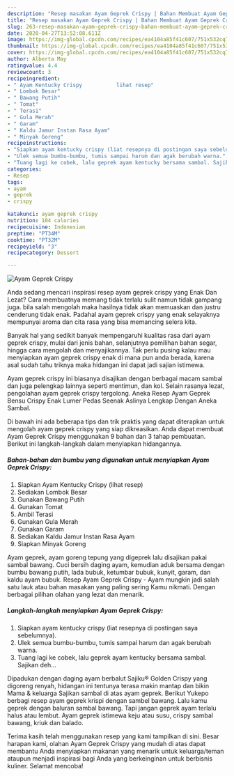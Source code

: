 ```yaml
---
description: "Resep masakan Ayam Geprek Crispy | Bahan Membuat Ayam Geprek Crispy Yang Enak Dan Mudah"
title: "Resep masakan Ayam Geprek Crispy | Bahan Membuat Ayam Geprek Crispy Yang Enak Dan Mudah"
slug: 263-resep-masakan-ayam-geprek-crispy-bahan-membuat-ayam-geprek-crispy-yang-enak-dan-mudah
date: 2020-04-27T13:52:08.611Z
image: https://img-global.cpcdn.com/recipes/ea4104a85f41c607/751x532cq70/ayam-geprek-crispy-foto-resep-utama.jpg
thumbnail: https://img-global.cpcdn.com/recipes/ea4104a85f41c607/751x532cq70/ayam-geprek-crispy-foto-resep-utama.jpg
cover: https://img-global.cpcdn.com/recipes/ea4104a85f41c607/751x532cq70/ayam-geprek-crispy-foto-resep-utama.jpg
author: Alberta May
ratingvalue: 4.4
reviewcount: 3
recipeingredient:
- " Ayam Kentucky Crispy           lihat resep"
- " Lombok Besar"
- " Bawang Putih"
- " Tomat"
- " Terasi"
- " Gula Merah"
- " Garam"
- " Kaldu Jamur Instan Rasa Ayam"
- " Minyak Goreng"
recipeinstructions:
- "Siapkan ayam kentucky crispy (liat resepnya di postingan saya sebelumnya)."
- "Ulek semua bumbu-bumbu, tumis sampai harum dan agak berubah warna."
- "Tuang lagi ke cobek, lalu geprek ayam kentucky bersama sambal. Sajikan deh..."
categories:
- Resep
tags:
- ayam
- geprek
- crispy

katakunci: ayam geprek crispy 
nutrition: 104 calories
recipecuisine: Indonesian
preptime: "PT34M"
cooktime: "PT32M"
recipeyield: "3"
recipecategory: Dessert

---
```



![Ayam Geprek Crispy](https://img-global.cpcdn.com/recipes/ea4104a85f41c607/751x532cq70/ayam-geprek-crispy-foto-resep-utama.jpg)

Anda sedang mencari inspirasi resep ayam geprek crispy yang Enak Dan Lezat? Cara membuatnya memang tidak terlalu sulit namun tidak gampang juga. bila salah mengolah maka hasilnya tidak akan memuaskan dan justru cenderung tidak enak. Padahal ayam geprek crispy yang enak selayaknya mempunyai aroma dan cita rasa yang bisa memancing selera kita.

Banyak hal yang sedikit banyak mempengaruhi kualitas rasa dari ayam geprek crispy, mulai dari jenis bahan, selanjutnya pemilihan bahan segar, hingga cara mengolah dan menyajikannya. Tak perlu pusing kalau mau menyiapkan ayam geprek crispy enak di mana pun anda berada, karena asal sudah tahu triknya maka hidangan ini dapat jadi sajian istimewa.

Ayam geprek crispy ini biasanya disajikan dengan berbagai macam sambal dan juga pelengkap lainnya seperti mentimun, dan kol. Selain rasanya lezat, pengolahan ayam geprek crispy tergolong. Aneka Resep Ayam Geprek Bensu Crispy Enak Lumer Pedas Seenak Aslinya Lengkap Dengan Aneka Sambal.


Di bawah ini ada beberapa tips dan trik praktis yang dapat diterapkan untuk mengolah ayam geprek crispy yang siap dikreasikan. Anda dapat membuat Ayam Geprek Crispy menggunakan 9 bahan dan 3 tahap pembuatan. Berikut ini langkah-langkah dalam menyiapkan hidangannya.

<!--inarticleads1-->

##### Bahan-bahan dan bumbu yang digunakan untuk menyiapkan Ayam Geprek Crispy:

1. Siapkan  Ayam Kentucky Crispy           (lihat resep)
1. Sediakan  Lombok Besar
1. Gunakan  Bawang Putih
1. Gunakan  Tomat
1. Ambil  Terasi
1. Gunakan  Gula Merah
1. Gunakan  Garam
1. Sediakan  Kaldu Jamur Instan Rasa Ayam
1. Siapkan  Minyak Goreng


Ayam geprek, ayam goreng tepung yang digeprek lalu disajikan pakai sambal bawang. Cuci bersih daging ayam, kemudian aduk bersama dengan bumbu bawang putih, lada bubuk, ketumbar bubuk, kunyit, garam, dan kaldu ayam bubuk. Resep Ayam Geprek Crispy - Ayam mungkin jadi salah satu lauk atau bahan masakan yang paling sering Kamu nikmati. Dengan berbagai pilihan olahan yang lezat dan menarik. 

<!--inarticleads2-->

##### Langkah-langkah menyiapkan Ayam Geprek Crispy:

1. Siapkan ayam kentucky crispy (liat resepnya di postingan saya sebelumnya).
1. Ulek semua bumbu-bumbu, tumis sampai harum dan agak berubah warna.
1. Tuang lagi ke cobek, lalu geprek ayam kentucky bersama sambal. Sajikan deh...


Dipadukan dengan daging ayam berbalut Sajiku® Golden Crispy yang digoreng renyah, hidangan ini tentunya terasa makin mantap dan bikin Mama &amp; keluarga Sajikan sambal di atas ayam geprek. Berikut Yukepo berbagi resep ayam geprek krispi dengan sambel bawang. Lalu kamu geprek dengan baluran sambal bawang. Tapi jangan geprek ayam terlalu halus atau lembut. Ayam geprek istimewa keju atau susu, crispy sambal bawang, kriuk dan balado. 

Terima kasih telah menggunakan resep yang kami tampilkan di sini. Besar harapan kami, olahan Ayam Geprek Crispy yang mudah di atas dapat membantu Anda menyiapkan makanan yang menarik untuk keluarga/teman ataupun menjadi inspirasi bagi Anda yang berkeinginan untuk berbisnis kuliner. Selamat mencoba!
